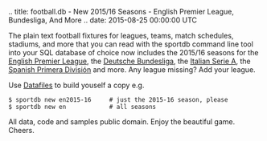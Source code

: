 .. title: football.db - New 2015/16 Seasons - English Premier League, Bundesliga, And More
.. date: 2015-08-25 00:00:00 UTC

The plain text football fixtures for leagues, teams, match schedules, stadiums,
and more that you can read with the sportdb command line tool into your SQL database of choice
now includes the 2015/16 seasons for the [English Premier League](https://github.com/openfootball/eng-england/tree/master/2015-16),
the [Deutsche Bundesliga](https://github.com/openfootball/de-deutschland/tree/master/2015-16),
the [Italian Serie A](https://github.com/openfootball/it-italy/tree/master/2015-16),
the [Spanish Primera División](https://github.com/openfootball/es-espana/tree/master/2015-16) and more. Any league missing? Add your league.

Use [Datafiles](https://github.com/openfootball/datafile) to build youself a copy e.g.

    $ sportdb new en2015-16     # just the 2015-16 season, please
    $ sportdb new en            # all seasons

All data, code and samples public domain. Enjoy the beautiful game. Cheers.
